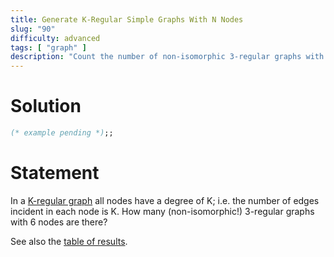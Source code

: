 ```yaml
---
title: Generate K-Regular Simple Graphs With N Nodes
slug: "90"
difficulty: advanced
tags: [ "graph" ]
description: "Count the number of non-isomorphic 3-regular graphs with 6 nodes."
---
```


# Solution

```ocaml
(* example pending *);;
```

# Statement

In a [K-regular graph](http://en.wikipedia.org/wiki/K-regular_graph) all
nodes have a degree of K; i.e. the number of edges incident in each node
is K. How many (non-isomorphic!) 3-regular graphs with 6 nodes are
there?

See also the [table of results](https://sites.google.com/site/prologsite/prolog-problems/6/solutions-6/p6_11.txt?attredirects=0&d=1).
